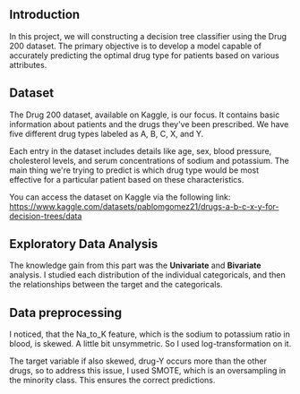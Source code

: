 ## Introduction

In this project, we will constructing a decision tree classifier using the Drug 200 dataset. The primary objective is to develop a model capable of accurately predicting the optimal drug type for patients based on various attributes.

## Dataset

The Drug 200 dataset, available on Kaggle, is our focus. It contains basic information about patients and the drugs they've been prescribed. We have five different drug types labeled as A, B, C, X, and Y.

Each entry in the dataset includes details like age, sex, blood pressure, cholesterol levels, and serum concentrations of sodium and potassium. The main thing we're trying to predict is which drug type would be most effective for a particular patient based on these characteristics.

You can access the dataset on Kaggle via the following link: https://www.kaggle.com/datasets/pablomgomez21/drugs-a-b-c-x-y-for-decision-trees/data

## Exploratory Data Analysis

The knowledge gain from this part was the **Univariate** and **Bivariate** analysis. I studied each distribution of the individual categoricals, and then the relationships between the target and the categoricals.

## Data preprocessing

I noticed, that the Na_to_K feature, which is the sodium to potassium ratio in blood, is skewed. A little bit unsymmetric. So I used log-transformation on it.

The target variable if also skewed, drug-Y occurs more than the other drugs, so to address this issue, I used SMOTE, which is an oversampling in the minority class. This ensures the correct predictions.

